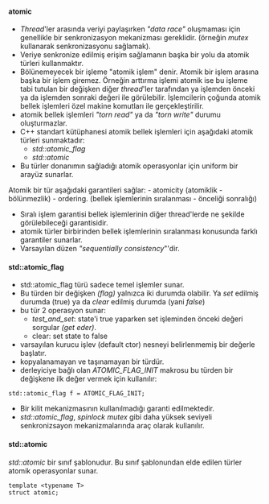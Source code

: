 #### atomic

- _Thread_'ler arasında veriyi paylaşırken _"data race"_ oluşmaması için genellikle bir senkronizasyon mekanizması gereklidir. (örneğin _mutex_ kullanarak senkronizasyonu sağlamak).
- Veriye senkronize edilmiş erişim sağlamanın başka bir yolu da atomik türleri kullanmaktır.
- Bölünemeyecek bir işleme "atomik işlem" denir. Atomik bir işlem arasına başka bir işlem giremez. Örneğin arttırma işlemi atomik ise bu işleme tabi tutulan bir değişken diğer _thread_'ler tarafından ya işlemden önceki ya da işlemden sonraki değeri ile görülebilir.
 İşlemcilerin çoğunda atomik bellek işlemleri özel makine komutları ile gerçekleştirilir.
- atomik bellek işlemleri _"torn read"_ ya da _"torn write"_ durumu oluşturmazlar.
- C++ standart kütüphanesi atomik bellek işlemleri için aşağıdaki atomik türleri sunmaktadır:
    - _std::atomic_flag_
    - _std::atomic_
- Bu türler donanımın sağladığı atomik operasyonlar için uniform bir arayüz sunarlar.

Atomik bir tür aşağıdaki garantileri sağlar:
	- atomicity (atomiklik - bölünmezlik)
	- ordering. (bellek işlemlerinin sıralanması - önceliği sonralığı)
- Sıralı işlem garantisi bellek işlemlerinin diğer thread'lerde ne şekilde görülebileceği garantisidir.
- atomik türler birbirinden bellek işlemlerinin sıralanması konusunda farklı garantiler sunarlar.
- Varsayılan  düzen _"sequentially consistency_"'dir. 

#### std::atomic_flag
- std::atomic_flag türü sadece temel işlemler sunar.
- Bu türden bir değişken _(flag)_ yalnızca iki durumda olabilir. Ya _set_ edilmiş durumda (true) ya da _clear_ edilmiş durumda (yani _false_)
- bu tür 2 operasyon sunar:
	- _test_and_set_: state'i true yaparken set işleminden önceki değeri sorgular _(get eder)_. 
	- clear: set state to false
- varsayılan kurucu işlev (default ctor) nesneyi belirlenmemiş bir değerle başlatır.
- kopyalanamayan ve taşınamayan bir türdür.
- derleyiciye bağlı olan _ATOMIC_FLAG_INIT_ makrosu bu türden bir değişkene ilk değer vermek için kullanılır: 
```
std::atomic_flag f = ATOMIC_FLAG_INIT; 
```
- Bir kilit mekanizmasının kullanılmadığı garanti edilmektedir.
- _std::atomic_flag_, _spinlock mutex_ gibi daha yüksek seviyeli senkronizsayon mekanizmalarında araç olarak kullanılır.

#### std::atomic
_std::atomic_ bir sınıf şablonudur. Bu sınıf şablonundan elde edilen türler atomik operasyonlar sunar.

```
template <typename T>
struct atomic;
```
   
